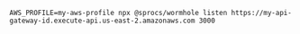 
`
AWS_PROFILE=my-aws-profile npx @sprocs/wormhole listen https://my-api-gateway-id.execute-api.us-east-2.amazonaws.com 3000
`
